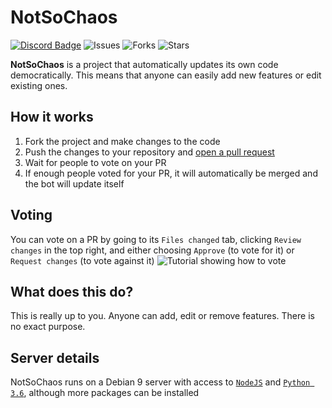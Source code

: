 # NotSoChaos
[![Discord Badge](https://discordapp.com/api/guilds/178313653177548800/embed.png)](https://discord.gg/9Ukuw9V) ![Issues](https://img.shields.io/github/issues/matmen/NotSoChaos.svg) ![Forks](https://img.shields.io/github/forks/matmen/NotSoChaos.svg) ![Stars](https://img.shields.io/github/stars/matmen/NotSoChaos.svg)

**NotSoChaos** is a project that automatically updates its own code democratically. This means that anyone can easily add new features or edit existing ones.

## How it works
1. Fork the project and make changes to the code
2. Push the changes to your repository and [open a pull request](https://github.com/matmen/NotSoChaos/compare)
3. Wait for people to vote on your PR
4. If enough people voted for your PR, it will automatically be merged and the bot will update itself

## Voting
You can vote on a PR by going to its `Files changed` tab, clicking `Review changes` in the top right, and either choosing `Approve` (to vote for it) or `Request changes` (to vote against it)
![Tutorial showing how to vote](https://cdn.discordapp.com/attachments/368135289266372638/368467240649097245/unknown.png)

## What does this do?
This is really up to you. Anyone can add, edit or remove features. There is no exact purpose.

## Server details
NotSoChaos runs on a Debian 9 server with access to [`NodeJS`](https://nodejs.org/) and [`Python 3.6`](https://www.python.org/), although more packages can be installed
